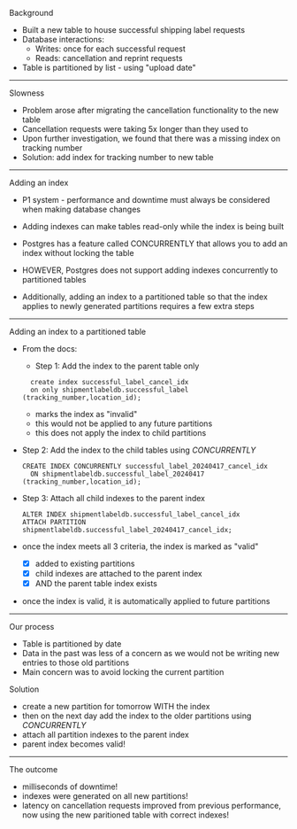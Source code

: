 Background
- Built a new table to house successful shipping label requests
- Database interactions:
    - Writes: once for each successful request
    - Reads: cancellation and reprint requests
- Table is partitioned by list - using "upload date"
---
Slowness
- Problem arose after migrating the cancellation functionality to the new table
- Cancellation requests were taking 5x longer than they used to
- Upon further investigation, we found that there was a missing index on tracking number
- Solution: add index for tracking number to new table
---
Adding an index
- P1 system - performance and downtime must always be considered when making database changes
- Adding indexes can make tables read-only while the index is being built


- Postgres has a feature called CONCURRENTLY that allows you to add an index without locking the table
- HOWEVER, Postgres does not support adding indexes concurrently to partitioned tables
- Additionally, adding an index to a partitioned table so that the index applies to newly generated partitions requires a few extra steps
---
Adding an index to a partitioned table
- From the docs:
    - Step 1: Add the index to the parent table only
  ``` 
    create index successful_label_cancel_idx 
    on only shipmentlabeldb.successful_label (tracking_number,location_id);
  ```
  - marks the index as "invalid"
  - this would not be applied to any future partitions
  - this does not apply the index to child partitions


- Step 2: Add the index to the child tables using *CONCURRENTLY*
  ```
  CREATE INDEX CONCURRENTLY successful_label_20240417_cancel_idx
    ON shipmentlabeldb.successful_label_20240417 (tracking_number,location_id);
  ```


- Step 3: Attach all child indexes to the parent index
  ```
  ALTER INDEX shipmentlabeldb.successful_label_cancel_idx
  ATTACH PARTITION shipmentlabeldb.successful_label_20240417_cancel_idx;
  ```


- once the index meets all 3 criteria, the index is marked as "valid"
    - [x] added to existing partitions
    - [x] child indexes are attached to the parent index
    - [x] AND the parent table index exists
- once the index is valid, it is automatically applied to future partitions
---
Our process
- Table is partitioned by date
- Data in the past was less of a concern as we would not be writing new entries to those old partitions
- Main concern was to avoid locking the current partition


Solution
- create a new partition for tomorrow WITH the index
- then on the next day add the index to the older partitions using *CONCURRENTLY*
- attach all partition indexes to the parent index
- parent index becomes valid!
---
The outcome
- milliseconds of downtime!
- indexes were generated on all new partitions!
- latency on cancellation requests improved from previous performance, now using the new paritioned table with correct indexes!
